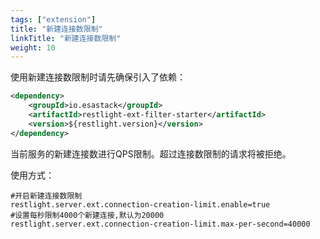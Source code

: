 ```yaml
---
tags: ["extension"]
title: "新建连接数限制"
linkTitle: "新建连接数限制"
weight: 10
---
```


使用新建连接数限制时请先确保引入了依赖：

```xml
<dependency>
	<groupId>io.esastack</groupId>
	<artifactId>restlight-ext-filter-starter</artifactId>
	<version>${restlight.version}</version>
</dependency>
```

当前服务的新建连接数进行QPS限制。超过连接数限制的请求将被拒绝。

使用方式：

```properties
#开启新建连接数限制
restlight.server.ext.connection-creation-limit.enable=true
#设置每秒限制4000个新建连接,默认为20000
restlight.server.ext.connection-creation-limit.max-per-second=40000
```
